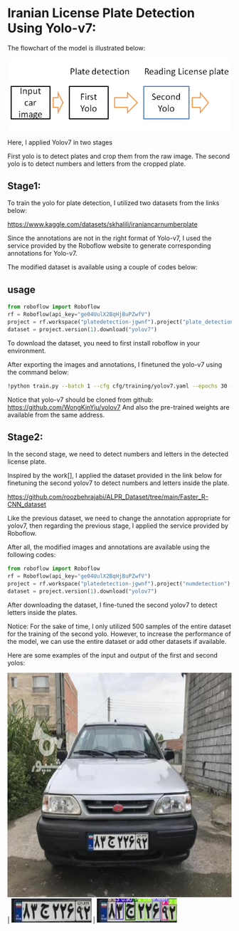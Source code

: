 

# Iranian License Plate Detection Using Yolo-v7:



The flowchart of the model is illustrated below:

![My Image](flowchart.PNG)

Here, I applied Yolov7 in two stages

First yolo is to detect plates and crop them from the raw image.
The second yolo is to detect numbers and letters from the cropped plate.

## Stage1:

To train the yolo for plate detection, I utilized two datasets from the links below:

https://www.kaggle.com/datasets/skhalili/iraniancarnumberplate

Since the annotations are not in the right format of Yolo-v7, I used the service provided by the Roboflow website to generate corresponding annotations for Yolo-v7.

The modified dataset is available using a couple of codes below:

## usage
```python
from roboflow import Roboflow  
rf = Roboflow(api_key="ge04UulX2BqHjBuPZwfV")   
project = rf.workspace("platedetection-jgwnf").project("plate_detection-6e2ul")   
dataset = project.version(1).download("yolov7") 
```


To download the dataset, you need to first install roboflow in your environment.

After exporting the images and annotations, I finetuned the yolo-v7 using the command below:

```bash
!python train.py --batch 1 --cfg cfg/training/yolov7.yaml --epochs 30 --data you-data-path/data.yaml --weights 'yolov7.pt' --device 0 

```

Notice that yolo-v7 should be cloned from github:
https://github.com/WongKinYiu/yolov7
And also the pre-trained weights are available from the same address.

## Stage2:


In the second stage, we need to detect numbers and letters in the detected license plate.

Inspired by the work[], I applied the dataset provided in the link below for finetuning the second yolov7 to detect numbers and letters inside the plate.

https://github.com/roozbehrajabi/ALPR_Dataset/tree/main/Faster_R-CNN_dataset

Like the previous dataset, we need to change the annotation appropriate for yolov7, then regarding the previous stage, I applied the service provided by Roboflow.

After all, the modified images and annotations are available using the following codes:

```python
from roboflow import Roboflow 
rf = Roboflow(api_key="ge04UulX2BqHjBuPZwfV") 
project = rf.workspace("platedetection-jgwnf").project("numdetection")   
dataset = project.version(1).download("yolov7")  
```

After downloading the dataset, I fine-tuned the second yolov7 to detect letters inside the plates.

Notice: For the sake of time, I only utilized 500 samples of the entire dataset for the training of the second yolo. However, to increase the performance of the model, we can use the entire dataset or add other datasets if available.

Here are some examples of the input and output of the first and second yolos:

![My Image](imges/car1.jpg) | ![My Image](imges/car1_plate.jpg) | ![My Image](imges/plate_1.jpg) 









